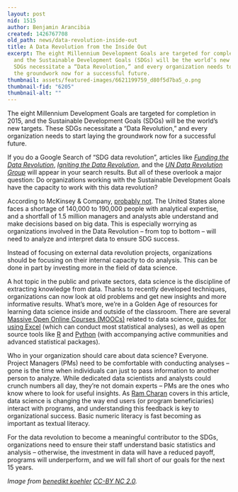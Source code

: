 ```yaml
---
layout: post
nid: 1515
author: Benjamin Arancibia
created: 1426767708
old_path: news/data-revolution-inside-out
title: A Data Revolution from the Inside Out
excerpt: The eight Millennium Development Goals are targeted for completion in 2015,
  and the Sustainable Development Goals (SDGs) will be the world’s new targets. These
  SDGs necessitate a “Data Revolution,” and every organization needs to start laying
  the groundwork now for a successful future.
thumbnail: assets/featured-images/6621199759_d80f5d7ba5_o.png
thumbnail-fid: "6205"
thumbnail-alt: ""
---
```


The eight Millennium Development Goals are targeted for completion in 2015, and the Sustainable Development Goals (SDGs) will be the world’s new targets. These SDGs necessitate a “Data Revolution,” and every organization needs to start laying the groundwork now for a successful future.

If you do a Google Search of “SDG data revolution”, articles like *[Funding the Data Revolution](http://blogs.worldbank.org/opendata/funding-data-revolution)*, *[Igniting the Data Revolution](http://blogs.worldbank.org/opendata/igniting-data-revolution-post-2015-now)*, and the *[UN Data Revolution Group](http://www.undatarevolution.org/)* will appear in your search results. But all of these overlook a major question: Do organizations working with the Sustainable Development Goals have the capacity to work with this data revolution?

According to McKinsey & Company, [probably not](http://www.mckinsey.com/features/big_data). The United States alone faces a shortage of 140,000 to 190,000 people with analytical expertise, and a shortfall of 1.5 million managers and analysts able understand and make decisions based on big data. This is especially worrying as organizations involved in the Data Revolution – from top to bottom – will need to analyze and interpret data to ensure SDG success.

Instead of focusing on external data revolution projects, organizations should be focusing on their internal capacity to do analysis. This can be done in part by investing more in the field of data science.

A hot topic in the public and private sectors, data science is the discipline of extracting knowledge from data. Thanks to recently developed techniques, organizations can now look at old problems and get new insights and more informative results. What’s more, we’re in a Golden Age of resources for learning data science inside and outside of the classroom. There are several [Massive Open Online Courses (MOOCs)](https://www.edx.org/course?search_query=data+science) related to data science, [guides for using Excel](http://www.real-statistics.com/) (which can conduct most statistical analyses), as well as open source tools like [R](http://www.r-project.org/) and [Python](https://www.python.org/) (with accompanying active communities and advanced statistical packages).

Who in your organization should care about data science? Everyone. Project Managers (PMs) need to be comfortable with conducting analyses – gone is the time when individuals can just to pass information to another person to analyze. While dedicated data scientists and analysts could crunch numbers all day, they’re not domain experts – PMs are the ones who know where to look for useful insights. As [Ram Charan](http://fortune.com/2015/01/22/the-algorithmic-ceo/) covers in this article, data science is changing the way end users (or program beneficiaries) interact with programs, and understanding this feedback is key to organizational success. Basic numeric literacy is fast becoming as important as textual literacy.

For the data revolution to become a meaningful contributor to the SDGs, organizations need to ensure their staff understand basic statistics and analysis – otherwise, the investment in data will have a reduced payoff, programs will underperform, and we will fall short of our goals for the next 15 years.


*Image from [benedikt koehler](https://www.flickr.com/photos/metaroll/6621199759) [CC-BY NC 2.0](https://creativecommons.org/licenses/by-nc/2.0/).*
